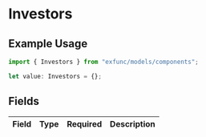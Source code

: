 # Investors

## Example Usage

```typescript
import { Investors } from "exfunc/models/components";

let value: Investors = {};
```

## Fields

| Field       | Type        | Required    | Description |
| ----------- | ----------- | ----------- | ----------- |